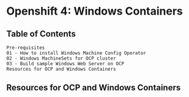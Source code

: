 # Openshift 4: Windows Containers

## Table of Contents
```
Pre-requisites
01 - How to install Windows Machine Config Operator 
02 - Windows MachineSets for OCP cluster 
03 - Build sample Windows Web Server on OCP
Resources for OCP and Windows Containers
```


## Resources for OCP and Windows Containers 
